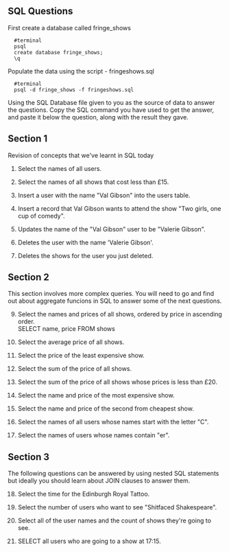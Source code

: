 ## SQL Questions

First create a database called fringe_shows
```
  #terminal
  psql
  create database fringe_shows;
  \q
```

Populate the data using the script - fringeshows.sql
```
  #terminal
  psql -d fringe_shows -f fringeshows.sql
```

Using the SQL Database file given to you as the source of data to answer the questions.  Copy the SQL command you have used to get the answer, and paste it below the question, along with the result they gave.


## Section 1

  Revision of concepts that we've learnt in SQL today

  1. Select the names of all users.


  2. Select the names of all shows that cost less than £15.
  

  3. Insert a user with the name "Val Gibson" into the users table.
 

  4. Insert a record that Val Gibson wants to attend the show "Two girls, one cup of comedy".


  5. Updates the name of the "Val Gibson" user to be "Valerie Gibson".
 

  6. Deletes the user with the name 'Valerie Gibson'.
  

  7. Deletes the shows for the user you just deleted.


## Section 2

  This section involves more complex queries.  You will need to go and find out about aggregate funcions in SQL to answer some of the next questions.

  9. Select the names and prices of all shows, ordered by price in ascending order.  
  SELECT name, price FROM shows
  

  10. Select the average price of all shows.


  11. Select the price of the least expensive show.


  12. Select the sum of the price of all shows.


  13. Select the sum of the price of all shows whose prices is less than £20.


  14. Select the name and price of the most expensive show.



  15. Select the name and price of the second from cheapest show.

  16. Select the names of all users whose names start with the letter "C". 

  17. Select the names of users whose names contain "er".

## Section 3

  The following questions can be answered by using nested SQL statements but ideally you should learn about JOIN clauses to answer them.

  18. Select the time for the Edinburgh Royal Tattoo.
  
  19. Select the number of users who want to see "Shitfaced Shakespeare".

  20. Select all of the user names and the count of shows they're going to see.

  21. SELECT all users who are going to a show at 17:15.
